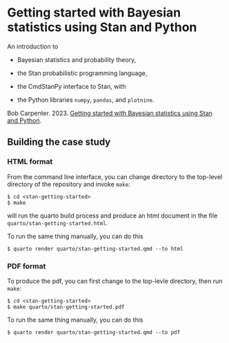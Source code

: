 # Getting started with Bayesian statistics using Stan and Python

An introduction to

* Bayesian statistics and probability theory,

* the Stan probabilistic programming language,

* the CmdStanPy interface to Stan, with

* the Python libraries `numpy`, `pandas`, and `plotnine`.

Bob Carpenter. 2023. [Getting started with Bayesian statistics using Stan and Python](https://bob-carpenter.github.io/stan-getting-started/stan-getting-started.html). 
 
</quote>


## Building the case study

### HTML format

From the command line interface, you can change directory to the
top-level directory of the repository and invoke `make`:

```
$ cd <stan-getting-started>
$ make
```

will run the quarto build process and produce an html document in the
file `quarto/stan-getting-started.html`.  

To run the same thing manually, you can do this

```
$ quarto render quarto/stan-getting-started.qmd --to html 
```

### PDF format

To produce the pdf, you can first change to the top-levle directory,
then run `make`:

```
$ cd <stan-getting-started>
$ make quarto/stan-getting-started.pdf
```

To run the same thing manually, you can do this

```
$ quarto render quarto/stan-getting-started.qmd --to pdf
```



